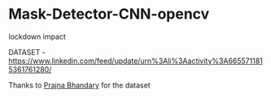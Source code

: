 # Mask-Detector-CNN-opencv
lockdown impact

DATASET - https://www.linkedin.com/feed/update/urn%3Ali%3Aactivity%3A6655711815361761280/


Thanks to  [Prajna Bhandary](https://github.com/prajnasb/observations/tree/master/experiements/data) for the dataset
